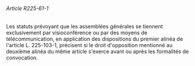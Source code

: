 ###### Article R225-61-1

Les statuts prévoyant que les assemblées générales se tiennent exclusivement par visioconférence ou par des moyens de télécommunication, en application des dispositions du premier alinéa de l'article L. 225-103-1, précisent si le droit d'opposition mentionné au deuxième alinéa du même article s'exerce avant ou après les formalités de convocation.

